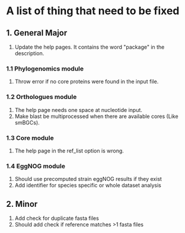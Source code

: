 # A list of thing that need to be fixed

## 1. General Major

1. Update the help pages. It contains the word "package" in the description.  

### 1.1 Phylogenomics module

1. Throw error if no core proteins were found in the input file.

### 1.2 Orthologues module

1. The help page needs one space at nucleotide input.
2. Make blast be multiprocessed when there are available cores (Like smBGCs).

### 1.3 Core module

1. The help page in the ref_list option is wrong.

### 1.4 EggNOG module

1. Should use precomputed strain eggNOG results if they exist
2. Add identifier for species specific or whole dataset analysis

## 2. Minor

1. Add check for duplicate fasta files
2. Should add check if reference matches >1 fasta files
